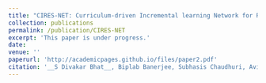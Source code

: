 ```yaml
---
title: "CIRES-NET: Curriculum-driven Incremental learning Network for Remote Sensing Image Classification"
collection: publications
permalink: /publication/CIRES-NET
excerpt: 'This paper is under progress.'
date: 
venue: ''
paperurl: 'http://academicpages.github.io/files/paper2.pdf' 
citation: '__S Divakar Bhat__, Biplab Banerjee, Subhasis Chaudhuri, Avik Bhattacharya,. &quot;CIRES-NET: Curriculum-driven Incremental learning Network for Remote Sensing Image Classification.&quot; <i>Under Progress</i>.'
---
```

